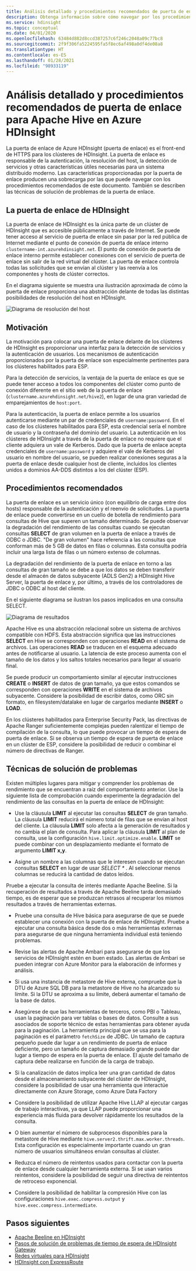 ```yaml
---
title: Análisis detallado y procedimientos recomendados de puerta de enlace para Apache Hive en Azure HDInsight
description: Obtenga información sobre cómo navegar por los procedimientos recomendados para ejecutar consultas de Hive en la puerta de enlace de Azure HDInsight.
ms.service: hdinsight
ms.topic: conceptual
ms.date: 04/01/2020
ms.openlocfilehash: 63484d882d8ccd387257c6f246c2048a09c77bc8
ms.sourcegitcommit: 2f9f306fa5224595fa5f8ec6af498a0df4de08a8
ms.translationtype: HT
ms.contentlocale: es-ES
ms.lasthandoff: 01/28/2021
ms.locfileid: "98933119"
---
```

# <a name="gateway-deep-dive-and-best-practices-for-apache-hive-in-azure-hdinsight"></a>Análisis detallado y procedimientos recomendados de puerta de enlace para Apache Hive en Azure HDInsight

La puerta de enlace de Azure HDInsight (puerta de enlace) es el front-end de HTTPS para los clústeres de HDInsight. La puerta de enlace es responsable de la autenticación, la resolución del host, la detección de servicios y otras características útiles necesarias para un sistema distribuido moderno. Las características proporcionadas por la puerta de enlace producen una sobrecarga por las que puede navegar con los procedimientos recomendados de este documento. También se describen las técnicas de solución de problemas de la puerta de enlace.

## <a name="the-hdinsight-gateway"></a>La puerta de enlace de HDInsight

La puerta de enlace de HDInsight es la única parte de un clúster de HDInsight que es accesible públicamente a través de Internet. Se puede tener acceso al servicio de puerta de enlace sin pasar por la red pública de Internet mediante el punto de conexión de puerta de enlace interno `clustername-int.azurehdinsight.net`. El punto de conexión de puerta de enlace interno permite establecer conexiones con el servicio de puerta de enlace sin salir de la red virtual del clúster. La puerta de enlace controla todas las solicitudes que se envían al clúster y las reenvía a los componentes y hosts de clúster correctos.

En el diagrama siguiente se muestra una ilustración aproximada de cómo la puerta de enlace proporciona una abstracción delante de todas las distintas posibilidades de resolución del host en HDInsight.

![Diagrama de resolución del host](./media/gateway-best-practices/host-resolution-diagram.png "Diagrama de resolución del host")

## <a name="motivation"></a>Motivación

La motivación para colocar una puerta de enlace delante de los clústeres de HDInsight es proporcionar una interfaz para la detección de servicios y la autenticación de usuarios. Los mecanismos de autenticación proporcionados por la puerta de enlace son especialmente pertinentes para los clústeres habilitados para ESP.

Para la detección de servicios, la ventaja de la puerta de enlace es que se puede tener acceso a todos los componentes del clúster como punto de conexión diferente en el sitio web de la puerta de enlace (`clustername.azurehdinsight.net/hive2`), en lugar de una gran variedad de emparejamientos de `host:port`.

Para la autenticación, la puerta de enlace permite a los usuarios autenticarse mediante un par de credenciales de `username:password`. En el caso de los clústeres habilitados para ESP, esta credencial sería el nombre de usuario y la contraseña del dominio del usuario. La autenticación en los clústeres de HDInsight a través de la puerta de enlace no requiere que el cliente adquiera un vale de Kerberos. Dado que la puerta de enlace acepta credenciales de `username:password` y adquiere el vale de Kerberos del usuario en nombre del usuario, se pueden realizar conexiones seguras a la puerta de enlace desde cualquier host de cliente, incluidos los clientes unidos a dominios AA-DDS distintos a los del clúster (ESP).

## <a name="best-practices"></a>Procedimientos recomendados

La puerta de enlace es un servicio único (con equilibrio de carga entre dos hosts) responsable de la autenticación y el reenvío de solicitudes. La puerta de enlace puede convertirse en un cuello de botella de rendimiento para consultas de Hive que superen un tamaño determinado. Se puede observar la degradación del rendimiento de las consultas cuando se ejecutan consultas **SELECT** de gran volumen en la puerta de enlace a través de ODBC o JDBC. "De gran volumen" hace referencia a las consultas que conforman más de 5 GB de datos en filas o columnas. Esta consulta podría incluir una larga lista de filas o un número extenso de columnas.

La degradación del rendimiento de la puerta de enlace en torno a las consultas de gran tamaño se debe a que los datos se deben transferir desde el almacén de datos subyacente (ADLS Gen2) a HDInsight Hive Server, la puerta de enlace y, por último, a través de los controladores de JDBC o ODBC al host del cliente.

En el siguiente diagrama se ilustran los pasos implicados en una consulta SELECT.

![Diagrama de resultados](./media/gateway-best-practices/result-retrieval-diagram.png "Diagrama de resultados")

Apache Hive es una abstracción relacional sobre un sistema de archivos compatible con HDFS. Esta abstracción significa que las instrucciones **SELECT** en Hive se corresponden con operaciones **READ** en el sistema de archivos. Las operaciones **READ** se traducen en el esquema adecuado antes de notificarse al usuario. La latencia de este proceso aumenta con el tamaño de los datos y los saltos totales necesarios para llegar al usuario final.

Se puede producir un comportamiento similar al ejecutar instrucciones **CREATE** o **INSERT** de datos de gran tamaño, ya que estos comandos se corresponden con operaciones **WRITE** en el sistema de archivos subyacente. Considere la posibilidad de escribir datos, como ORC sin formato, en filesystem/datalake en lugar de cargarlos mediante **INSERT** o **LOAD**.

En los clústeres habilitados para Enterprise Security Pack, las directivas de Apache Ranger suficientemente complejas pueden ralentizar el tiempo de compilación de la consulta, lo que puede provocar un tiempo de espera de puerta de enlace. Si se observa un tiempo de espera de puerta de enlace en un clúster de ESP, considere la posibilidad de reducir o combinar el número de directivas de Ranger.

## <a name="troubleshooting-techniques"></a>Técnicas de solución de problemas

Existen múltiples lugares para mitigar y comprender los problemas de rendimiento que se encuentran a raíz del comportamiento anterior. Use la siguiente lista de comprobación cuando experimente la degradación del rendimiento de las consultas en la puerta de enlace de HDInsight:

* Use la cláusula **LIMIT** al ejecutar las consultas **SELECT** de gran tamaño. La cláusula **LIMIT** reducirá el número total de filas que se envían al host del cliente. La cláusula **LIMIT** solo afecta a la generación de resultados y no cambia el plan de consulta. Para aplicar la cláusula **LIMIT** al plan de consulta, use la configuración `hive.limit.optimize.enable`. **LIMIT** se puede combinar con un desplazamiento mediante el formato de argumento **LIMIT x,y**.

* Asigne un nombre a las columnas que le interesen cuando se ejecutan consultas **SELECT** en lugar de usar *SELECT \** . Al seleccionar menos columnas se reducirá la cantidad de datos leídos.

Pruebe a ejecutar la consulta de interés mediante Apache Beeline. Si la recuperación de resultados a través de Apache Beeline tarda demasiado tiempo, es de esperar que se produzcan retrasos al recuperar los mismos resultados a través de herramientas externas.

* Pruebe una consulta de Hive básica para asegurarse de que se puede establecer una conexión con la puerta de enlace de HDInsight. Pruebe a ejecutar una consulta básica desde dos o más herramientas externas para asegurarse de que ninguna herramienta individual está teniendo problemas.

* Revise las alertas de Apache Ambari para asegurarse de que los servicios de HDInsight estén en buen estado. Las alertas de Ambari se pueden integrar con Azure Monitor para la elaboración de informes y análisis.

* Si usa una instancia de metastore de Hive externa, compruebe que la DTU de Azure SQL DB para la metastore de Hive no ha alcanzado su límite. Si la DTU se aproxima a su límite, deberá aumentar el tamaño de la base de datos.

* Asegúrese de que las herramientas de terceros, como PBI o Tableau, usan la paginación para ver tablas o bases de datos. Consulte a sus asociados de soporte técnico de estas herramientas para obtener ayuda para la paginación. La herramienta principal que se usa para la paginación es el parámetro `fetchSize` de JDBC. Un tamaño de captura pequeño puede dar lugar a un rendimiento de puerta de enlace deficiente, pero un tamaño de captura demasiado grande puede dar lugar a tiempo de espera en la puerta de enlace. El ajuste del tamaño de captura debe realizarse en función de la carga de trabajo.

* Si la canalización de datos implica leer una gran cantidad de datos desde el almacenamiento subyacente del clúster de HDInsight, considere la posibilidad de usar una herramienta que interactúe directamente con Azure Storage, como Azure Data Factory

* Considere la posibilidad de utilizar Apache Hive LLAP al ejecutar cargas de trabajo interactivas, ya que LLAP puede proporcionar una experiencia más fluida para devolver rápidamente los resultados de la consulta.

* O bien aumentar el número de subprocesos disponibles para la metastore de Hive mediante `hive.server2.thrift.max.worker.threads`. Esta configuración es especialmente importante cuando un gran número de usuarios simultáneos envían consultas al clúster.

* Reduzca el número de reintentos usados para contactar con la puerta de enlace desde cualquier herramienta externa. Si se usan varios reintentos, considere la posibilidad de seguir una directiva de reintentos de retroceso exponencial.

* Considere la posibilidad de habilitar la compresión Hive con las configuraciones `hive.exec.compress.output` y `hive.exec.compress.intermediate`.

## <a name="next-steps"></a>Pasos siguientes

* [Apache Beeline en HDInsight](../hadoop/apache-hadoop-use-hive-beeline.md)
* [Pasos de solución de problemas de tiempo de espera de HDInsight Gateway](./troubleshoot-gateway-timeout.md)
* [Redes virtuales para HDInsight](../hdinsight-plan-virtual-network-deployment.md)
* [HDInsight con ExpressRoute](../connect-on-premises-network.md)